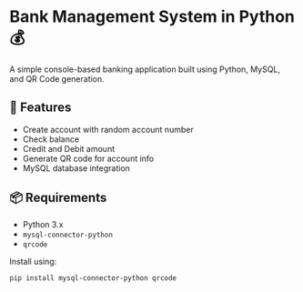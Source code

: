 # Bank Management System in Python 💰

A simple console-based banking application built using Python, MySQL, and QR Code generation.

## 🔧 Features
- Create account with random account number
- Check balance
- Credit and Debit amount
- Generate QR code for account info
- MySQL database integration

## 📦 Requirements
- Python 3.x
- `mysql-connector-python`
- `qrcode`

Install using:

```bash
pip install mysql-connector-python qrcode

